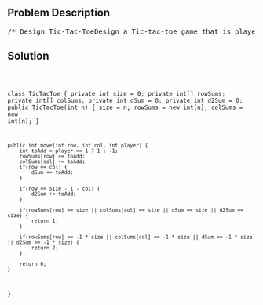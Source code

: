 <!--
<style>
  body { font-family: Arial, sans-serif; }
  .container { max-width: 100%; margin: 0 auto; padding: 10px; }
  .comment-block { max-width: 30%; background-color: #f9f9f9; padding: 10px; border-left: 5px solid #ccc; overflow-wrap: break-word; white-space: pre-wrap; }
  .code-block { background-color: #f4f4f4; padding: 10px; border: 1px solid #ddd; overflow-wrap: break-word; white-space: pre-wrap; }
</style>
-->

<div class='container'>
<h2>Problem Description</h2>
<div class='comment-block'>
<pre>
/* Design Tic-Tac-ToeDesign a Tic-tac-toe game that is played between two players on a n x n grid.You may assume the following rules:A move is guaranteed to be valid and is placed on an empty block.Once a winning condition is reached, no more moves is allowed.A player who succeeds in placing n of their marks in a horizontal, vertical, or diagonal row winsthe game.Example:Given n = 3, assume that player 1 is "X" and player 2 is "O" in the board.TicTacToe toe = new TicTacToe(3);toe.move(0, 0, 1); -> Returns 0 (no one wins)|X| | || | | |    // Player 1 makes a move at (0, 0).| | | |toe.move(0, 2, 2); -> Returns 0 (no one wins)|X| |O|| | | |    // Player 2 makes a move at (0, 2).| | | |toe.move(2, 2, 1); -> Returns 0 (no one wins)|X| |O|| | | |    // Player 1 makes a move at (2, 2).| | |X|toe.move(1, 1, 2); -> Returns 0 (no one wins)|X| |O|| |O| |    // Player 2 makes a move at (1, 1).| | |X|toe.move(2, 0, 1); -> Returns 0 (no one wins)|X| |O|| |O| |    // Player 1 makes a move at (2, 0).|X| |X|toe.move(1, 0, 2); -> Returns 0 (no one wins)|X| |O||O|O| |    // Player 2 makes a move at (1, 0).|X| |X|toe.move(2, 1, 1); -> Returns 1 (player 1 wins)|X| |O||O|O| |    // Player 1 makes a move at (2, 1).|X|X|X|Follow up:Could you do better than O(n2) per move() operation?*/    /** Initialize your data structure here. */    /** Player {player} makes a move at ({row}, {col}).        @param row The row of the board.        @param col The column of the board.        @param player The player, can be either 1 or 2.        @return The current winning condition, can be either:                0: No one wins.                1: Player 1 wins.                2: Player 2 wins. *//** * Your TicTacToe object will be instantiated and called as such: * TicTacToe obj = new TicTacToe(n); * int param_1 = obj.move(row,col,player); */</pre>
</div>

<h2>Solution</h2>
<div class='code-block'>
<pre><code class='language-java'>


class TicTacToe {
    private int size = 0;
    private int[] rowSums;
    private int[] colSums;
    private int dSum = 0;
    private int d2Sum = 0;
    public TicTacToe(int n) {
        size = n;
        rowSums = new int[n];
        colSums = new int[n];
    }
    
    public int move(int row, int col, int player) {
        int toAdd = player == 1 ? 1 : -1;
        rowSums[row] += toAdd;
        colSums[col] += toAdd;
        if(row == col) {
            dSum += toAdd;
        }
        
        if(row == size - 1 - col) {
            d2Sum += toAdd;
        }
        
        if(rowSums[row] == size || colSums[col] == size || dSum == size || d2Sum == size) {
            return 1;
        }
        
        if(rowSums[row] == -1 * size || colSums[col] == -1 * size || dSum == -1 * size || d2Sum == -1 * size) {
            return 2;
        }
        
        return 0;
    }
}

</code></pre>
</div>
</div>
